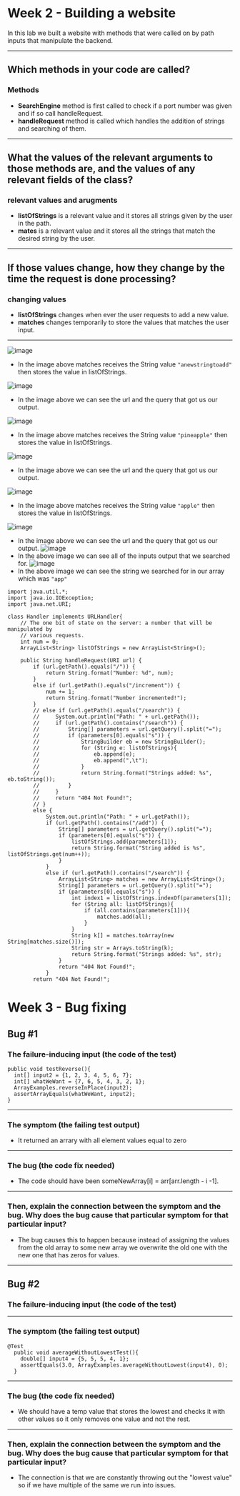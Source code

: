 #  Week 2 - Building a website 

In this lab we built a website with methods that were called on by path inputs that manipulate the backend.

---

## Which methods in your code are called?

### Methods
- **SearchEngine** method is first called to check if a port number was given and if so call handleRequest.
- **handleRequest** method is called which handles the addition of strings and searching of them.

---

## What the values of the relevant arguments to those methods are, and the values of any relevant fields of the class?

### relevant values and arugments 
- **listOfStrings** is a relevant value and it stores all strings given by the user in the path.
- **mates** is a relevant value and it stores all the strings that match the desired string by the user.

---

## If those values change, how they change by the time the request is done processing?

### changing values
- **listOfStrings** changes when ever the user requests to add a new value.
- **matches** changes temporarily to store the values that matches the user input.

---

![image](Imagies/lab2and3/2.png)
- In the image above matches receives the String value ```"anewstringtoadd"``` then stores the value in listOfStrings. 
  
![image](Imagies/lab2and3/3.png)
- In the image above we can see the url and the query that got us our output.
  
![image](Imagies/lab2and3/4.png)
- In the image above matches receives the String value ```"pineapple"``` then stores the value in listOfStrings. 
  
![image](Imagies/lab2and3/5.png)
- In the image above we can see the url and the query that got us our output.
  
![image](Imagies/lab2and3/6.png)
- In the image above matches receives the String value ```"apple"``` then stores the value in listOfStrings. 
  
![image](Imagies/lab2and3/7.png)
- In the image above we can see the url and the query that got us our output.
![image](Imagies/lab2and3/8.png)
- In the above image we can see all of the inputs output that we searched for.
![image](Imagies/lab2and3/9.png)
- In the above image we can see the string we searched for in our array which was ```"app"```

```
import java.util.*;
import java.io.IOException;
import java.net.URI;

class Handler implements URLHandler{
    // The one bit of state on the server: a number that will be manipulated by
    // various requests.
    int num = 0;
    ArrayList<String> listOfStrings = new ArrayList<String>();

    public String handleRequest(URI url) {
        if (url.getPath().equals("/")) {
            return String.format("Number: %d", num);
        } 
        else if (url.getPath().equals("/increment")) {
            num += 1;
            return String.format("Number incremented!");
        } 
        // else if (url.getPath().equals("/search")) {
        //     System.out.println("Path: " + url.getPath());
        //     if (url.getPath().contains("/search")) {
        //         String[] parameters = url.getQuery().split("=");
        //         if (parameters[0].equals("s")) {
        //             StringBuilder eb = new StringBuilder();
        //             for (String e: listOfStrings){
        //                 eb.append(e);
        //                 eb.append(",\t");
        //             }
        //             return String.format("Strings added: %s", eb.toString());
        //         }
        //     }
        //     return "404 Not Found!";
        // }
        else {
            System.out.println("Path: " + url.getPath());
            if (url.getPath().contains("/add")) {
                String[] parameters = url.getQuery().split("=");
                if (parameters[0].equals("s")) {
                    listOfStrings.add(parameters[1]);
                    return String.format("String added is %s", listOfStrings.get(num++));
                }
            }
            else if (url.getPath().contains("/search")) {
                ArrayList<String> matches = new ArrayList<String>();
                String[] parameters = url.getQuery().split("=");
                if (parameters[0].equals("s")) {
                    int index1 = listOfStrings.indexOf(parameters[1]);
                    for (String all: listOfStrings){
                        if (all.contains(parameters[1])){
                            matches.add(all);
                        }
                    }
                    String k[] = matches.toArray(new String[matches.size()]);
                    String str = Arrays.toString(k);
                    return String.format("Strings added: %s", str);
                }
                return "404 Not Found!";
            }
        return "404 Not Found!";
```


#  Week 3 - Bug fixing

## Bug #1

### The failure-inducing input (the code of the test)
```@Test
public void testReverse(){
  int[] input2 = {1, 2, 3, 4, 5, 6, 7};
  int[] whatWeWant = {7, 6, 5, 4, 3, 2, 1};
  ArrayExamples.reverseInPlace(input2);
  assertArrayEquals(whatWeWant, input2);
}
```
---
### The symptom (the failing test output)
- It returned an arrary with all element values equal to zero
---
### The bug (the code fix needed)
- The code should have been someNewArray[i] = arr[arr.length - i -1].
---
### Then, explain the connection between the symptom and the bug. Why does the bug cause that particular symptom for that particular input?
- The bug causes this to happen because instead of assigning the values from the old array to some new array we overwrite the old one with the new one that has zeros for values.
---

## Bug #2

### The failure-inducing input (the code of the test)

---
### The symptom (the failing test output)
```
@Test 
  public void averageWithoutLowestTest(){
    double[] input4 = {5, 5, 5, 4, 1};
    assertEquals(3.0, ArrayExamples.averageWithoutLowest(input4), 0);
  }
  ```
---
### The bug (the code fix needed)
- We should have a temp value that stores the lowest and checks it with other values so it only removes one value and not the rest.
---
### Then, explain the connection between the symptom and the bug. Why does the bug cause that particular symptom for that particular input?
- The connection is that we are constantly throwing out the "lowest value" so if we have multiple of the same we run into issues.

